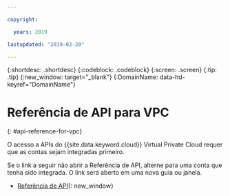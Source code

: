 ```yaml
---

copyright:

  years: 2019

lastupdated: "2019-02-20"

---
```


{:shortdesc: .shortdesc}
{:codeblock: .codeblock}
{:screen: .screen}
{:tip: .tip}
{:new_window: target="_blank"}
{:DomainName: data-hd-keyref="DomainName"}

# Referência de API para VPC
{: #api-reference-for-vpc}

O acesso a APIs do {{site.data.keyword.cloud}} Virtual Private Cloud requer que as contas sejam integradas primeiro. 

Se o link a seguir não abrir a Referência de API, alterne para uma conta que tenha sido integrada. O link será aberto em uma nova guia ou janela.

* [Referência de API](https://{DomainName}/apidocs/rias){: new_window}

